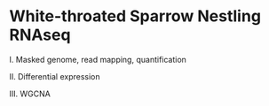 # White-throated Sparrow Nestling RNAseq

I. Masked genome, read mapping, quantification

II. Differential expression

III. WGCNA
